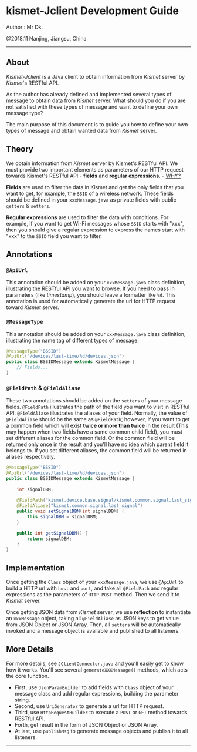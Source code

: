 # kismet-Jclient Development Guide

Author : Mr Dk.

@2018.11 Nanjing, Jiangsu, China

---

## About

*Kismet-Jclient* is a Java client to obtain information from *Kismet* server by *Kismet*'s RESTful API.

As the author has already defined and implemented several types of message to obtain data from *Kismet* server. What should you do if you are not satisfied with these types of message and want to define your own message type?

The main purpose of this document is to guide you how to define your own types of message and obtain wanted data from *Kismet* server.

## Theory

We obtain information from *Kismet* server by Kismet's RESTful API. We must provide two important elements as parameters of our HTTP request towards Kismet's RESTful API - **fields** and **regular expressions**. - [WHY?](https://www.kismetwireless.net/docs/devel/webui_rest/commands/)

**Fields** are used to filter the data in Kismet and get the only fields that you want to get, for example, the `SSID` of a wireless network. These fields should be defined in your `xxxMessage.java` as private fields with public `getters` & `setters`.

**Regular expressions** are used to filter the data with conditions. For example, if you want to get Wi-Fi messages whose `SSID` starts with "xxx", then you should give a regular expression to express the names start with "xxx" to the `SSID` field you want to filter.

## Annotations

### `@ApiUrl`

This annotation should be added on your `xxxMessage.java` class definition, illustrating the RESTful API you want to browse. If you need to pass in parameters (like *timestamp*), you should leave a formatter like `%d`. This annotation is used for automatically generate the url for HTTP request toward *Kismet* server.

### `@MessageType`

This annotation should be added on your `xxxMessage.java` class definition, illustrating the name tag of different types of message.

```java
@MessageType("BSSID")
@ApiUrl("/devices/last-time/%d/devices.json")
public class BSSIDMessage extends KismetMessage {
    // Fields...
}
```

### `@FieldPath` & `@FieldAliase`

These two annotations should be added on the `setters` of your message fields. `@FieldPath` illustrates the path of the field you want to visit in RESTful API. `@FieldAliase` illustrates the aliases of your field. Normally, the value of `@FieldAliase` should be the same as `@FieldPath`; however, if you want to get a common field which will exist **twice or more than twice** in the result (This may happen when two fields have a same common child field), you must set different aliases for the common field. Or the common field will be returned only once in the result and you'll have no idea which parent field it belongs to. If you set different aliases, the common field will be returned in aliases respectively.

```java
@MessageType("BSSID")
@ApiUrl("/devices/last-time/%d/devices.json")
public class BSSIDMessage extends KismetMessage {
    
    int signalDBM;
    
    @FieldPath("kismet.device.base.signal/kismet.common.signal.last_signal")
    @FieldAliase("kismet.common.signal.last_signal")
    public void setSignalDBM(int signalDBM) {
        this.signalDBM = signalDBM;
    }
    
    public int getSignalDBM() {
        return signalDBM;
    }
}
```

## Implementation

Once getting the `Class` object of your `xxxMessage.java`, we use `@ApiUrl` to build a HTTP url with `host` and `port`, and take all `@FieldPath` and regular expressions as the parameters of `HTTP POST` method. Then we send it to *Kismet* server.

Once getting JSON data from *Kismet* server, we use **reflection** to instantiate an `xxxMessage` object, taking all `@FieldAliase` as JSON keys to get value from JSON Object or JSON Array. Then, all `setters` will be automatically invoked and a message object is available and published to all listeners.

## More Details

For more details, see `JClientConnector.java` and you'll easily get to know how it works. You'll see several `generateXXXMessage()` methods, which acts the core function.

* First, use `JsonParamBuilder` to add fields with `Class` object of your message class and add regular expressions, building the parameter string.
* Second, use `UriGenerator` to generate a url for HTTP request.
* Third, use `HttpRequestBuilder` to execute a `POST` or `GET` method towards RESTful API.
* Forth, get result in the form of JSON Object or JSON Array.
* At last, use `publishMsg` to generate message objects and publish it to all listeners.

---

